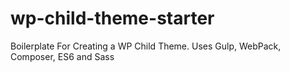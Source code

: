 # wp-child-theme-starter
Boilerplate For Creating a WP Child Theme. Uses Gulp, WebPack, Composer, ES6 and Sass
